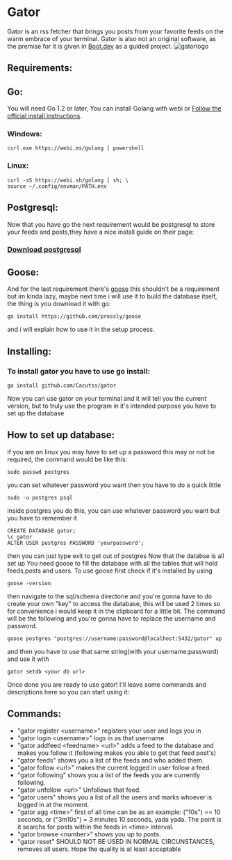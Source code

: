 # Gator<br>
Gator is an rss fetcher that brings you posts from your favorite feeds on the warm embrace of your terminal.
Gator is also not an original software, as the premise for it is given in [Boot.dev](boot.dev) as a guided project.
![gatorlogo](https://github.com/user-attachments/assets/e6ca413d-d33f-41bd-bf3b-7f83a9bbc835)
## Requirements:
## Go:
You will need Go 1.2 or later, You can install Golang with webi or [Follow the official install instructions](https://go.dev/doc/install).
### Windows:
```
curl.exe https://webi.ms/golang | powershell
```
### Linux:
```
curl -sS https://webi.sh/golang | sh; \
source ~/.config/envman/PATH.env
```
## Postgresql:
Now that you have go the next requirement would be postgresql to store your feeds and posts,they have a nice install guide on their page:
### [Download postgresql](https://www.postgresql.org/download/linux/ubuntu/)
## Goose:
And for the last requirement there's [goose](https://github.com/pressly/goose) this shouldn't be a requirement but im kinda lazy, maybe next time i will use it to build the database itself, the thing is you download it with go:
```
go install https://github.com/pressly/goose
```
and i will explain how to use it in the setup process.
## Installing:
### To install gator you have to use go install:
```
go install github.com/Cacutss/gator
```
Now you can use gator on your terminal and it will tell you the current version, but to truly use the program in it's intended purpose you have to set up the database
## How to set up database:
if you are on linux you may have to set up a password this may or not be required, the command would be like this:
```
sudo passwd postgres
```
you can set whatever password you want
then you have to do a quick little 
```
sudo -u postgres psql
```
inside postgres you do this, you can use whatever password you want but you have to remember it
```
CREATE DATABASE gator;
\c gator
ALTER USER postgres PASSWORD 'yourpassword';
```
then you can just type exit to get out of postgres
Now that the databse is all set up
You need goose to fill the database with all the tables that will hold feeds,posts and users.
To use goose first check if it's installed by using
```
goose -version
```
then navigate to the sql/schema directorie and you're gonna have to do create your own "key" to access the database, this will be used 2 times so for convenience i would keep it in the clipboard for a little bit. The command will be the following and you're gonna have to replace the username and password.
```
goose postgres "postgres://username:password@localhost:5432/gator" up
```
and then you have to use that same string(with your username:password) and use it with
```
gator setdb <your db url>
```
Once done you are ready to use gator!
I'll leave some commands and descriptions here so you can start using it:
## Commands:
* "gator register \<username\>" registers your user and logs you in
* "gator login \<username\>" logs in as that username
* "gator addfeed \<feedname\> \<url\>" adds a feed to the database and makes you follow it (following makes you able to get that feed post's)
* "gator feeds" shows you a list of the feeds and who added them.
* "gator follow \<url\>" makes the current logged in user follow a feed.
* "gator following" shows you a list of the feeds you are currently following.
* "gator unfollow \<url\>" Unfollows that feed.
* "gator users" shows you a list of all the users and marks whoever is logged in at the moment.
* "gator agg \<time\>" first of all time can be as an example: ("10s") == 10 seconds, or ("3m10s") = 3 minutes 10 seconds, yada yada. The point is it searchs for posts within the feeds in \<time\> interval.
* "gator browse \<number\>" shows you up to <number> posts.
* "gator reset" SHOULD NOT BE USED IN NORMAL CIRCUNSTANCES, removes all users.
Hope the quality is at least acceptable 
